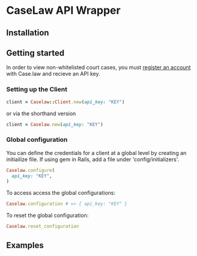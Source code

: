 # CaseLaw API Wrapper

## Installation

## Getting started

In order to view non-whitelisted court cases, you must [register an account](https://case.law/user/register/) with Case.law and recieve an API key.

### Setting up the Client

``` ruby
client = Caselaw::Client.new(api_key: "KEY")
```

or via the shorthand version

``` ruby
client = Caselaw.new(api_key: "KEY")
```

### Global configuration

You can define the credentials for a client at a global level by creating an initiailize file. If using gem in Rails, add a file under 'config/initializers'.

``` ruby
Caselaw.configure(
  api_key: "KEY",
)
```

To access access the global configurations:

``` ruby
Caselaw.configuration # => { api_key: "KEY" }
```

To reset the global configuration:

``` ruby
Caselaw.reset_configuration
```

## Examples